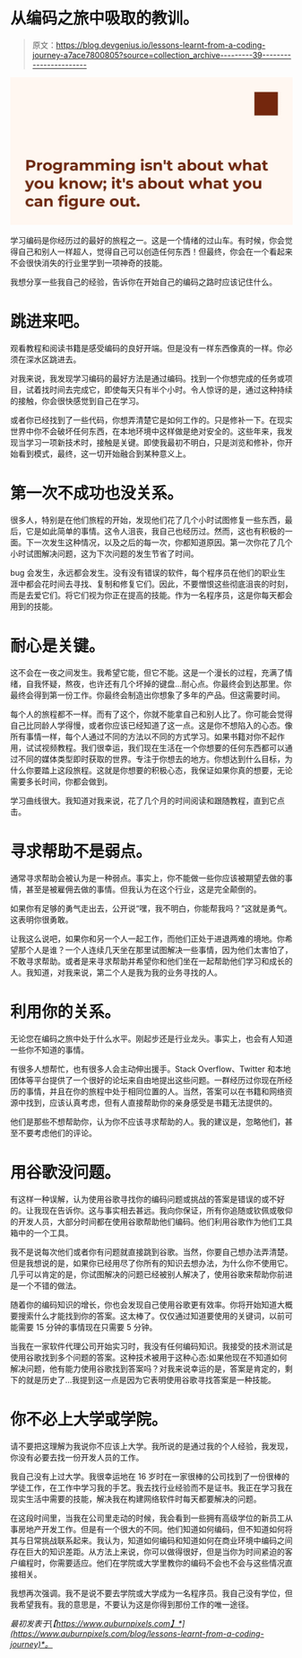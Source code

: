 # 从编码之旅中吸取的教训。

> 原文：<https://blog.devgenius.io/lessons-learnt-from-a-coding-journey-a7ace7800805?source=collection_archive---------39----------------------->

![](img/8bbd8ce2055a59e65cf4c4b71dd2caf5.png)

学习编码是你经历过的最好的旅程之一。这是一个情绪的过山车。有时候，你会觉得自己和别人一样超人，觉得自己可以创造任何东西！但最终，你会在一个看起来不会很快消失的行业里学到一项神奇的技能。

我想分享一些我自己的经验，告诉你在开始自己的编码之路时应该记住什么。

# 跳进来吧。

观看教程和阅读书籍是感受编码的良好开端。但是没有一样东西像真的一样。你必须在深水区跳进去。

对我来说，我发现学习编码的最好方法是通过编码。找到一个你想完成的任务或项目，试着找时间去完成它，即使每天只有半个小时。令人惊讶的是，通过这种持续的接触，你会很快感觉到自己在学习。

或者你已经找到了一些代码，你想弄清楚它是如何工作的。只是修补一下。在现实世界中你不会破坏任何东西，在本地环境中这样做是绝对安全的。这些年来，我发现当学习一项新技术时，接触是关键。即使我最初不明白，只是浏览和修补，你开始看到模式，最终，这一切开始融合到某种意义上。

# 第一次不成功也没关系。

很多人，特别是在他们旅程的开始，发现他们花了几个小时试图修复一些东西，最后，它是如此简单的事情。这令人沮丧，我自己也经历过。然而，这也有积极的一面。下一次发生这种情况，以及之后的每一次，你都知道原因。第一次你花了几个小时试图解决问题，这为下次问题的发生节省了时间。

bug 会发生，永远都会发生。没有没有错误的软件，每个程序员在他们的职业生涯中都会花时间去寻找、复制和修复它们。因此，不要憎恨这些彻底沮丧的时刻，而是去爱它们。将它们视为你正在提高的技能。作为一名程序员，这是你每天都会用到的技能。

# 耐心是关键。

这不会在一夜之间发生。我希望它能，但它不能。这是一个漫长的过程，充满了情绪，自我怀疑，熬夜，也许还有几个坏掉的键盘…耐心点。你最终会到达那里。你最终会得到第一份工作。你最终会制造出你想象了多年的产品。但这需要时间。

每个人的旅程都不一样。而有了这个，你就不能拿自己和别人比了。你可能会觉得自己比同龄人学得慢，或者你应该已经知道了这一点。这是你不想陷入的心态。像所有事情一样，每个人通过不同的方法以不同的方式学习。如果书籍对你不起作用，试试视频教程。我们很幸运，我们现在生活在一个你想要的任何东西都可以通过不同的媒体类型即时获取的世界。专注于你想去的地方。你想达到什么目标，为什么你要踏上这段旅程。这就是你想要的积极心态，我保证如果你真的想要，无论需要多长时间，你都会做到。

学习曲线很大。我知道对我来说，花了几个月的时间阅读和跟随教程，直到它点击。

# 寻求帮助不是弱点。

通常寻求帮助会被认为是一种弱点。事实上，你不能做一些你应该被期望去做的事情，甚至是被雇佣去做的事情。但我认为在这个行业，这是完全颠倒的。

如果你有足够的勇气走出去，公开说“嘿，我不明白，你能帮我吗？”这就是勇气。这表明你很勇敢。

让我这么说吧，如果你和另一个人一起工作，而他们正处于进退两难的境地。你希望那个人是谁？一个人连续几天坐在那里试图解决一些事情，因为他们太害怕了，不敢寻求帮助。或者是来寻求帮助并希望你和他们坐在一起帮助他们学习和成长的人。我知道，对我来说，第二个人是我为我的业务寻找的人。

# 利用你的关系。

无论您在编码之旅中处于什么水平。刚起步还是行业龙头。事实上，也会有人知道一些你不知道的事情。

有很多人想帮忙，也有很多人会主动伸出援手。Stack Overflow、Twitter 和本地团体等平台提供了一个很好的论坛来自由地提出这些问题。一群经历过你现在所经历的事情，并且在你的旅程中处于相同位置的人。当然，答案可以在书籍和网络资源中找到，应该认真考虑，但有人直接帮助你的亲身感受是书籍无法提供的。

他们是那些不想帮助你，认为你不应该寻求帮助的人。我的建议是，忽略他们，甚至不要考虑他们的评论。

# 用谷歌没问题。

有这样一种误解，认为使用谷歌寻找你的编码问题或挑战的答案是错误的或不好的。让我现在告诉你。这与事实相去甚远。我向你保证，所有你追随或钦佩或敬仰的开发人员，大部分时间都在使用谷歌帮助他们编码。他们利用谷歌作为他们工具箱中的一个工具。

我不是说每次他们或者你有问题就直接跳到谷歌。当然，你要自己想办法弄清楚。但是我想说的是，如果你已经用尽了你所有的知识去想办法，为什么你不使用它。几乎可以肯定的是，你试图解决的问题已经被别人解决了，使用谷歌来帮助你前进是一个不错的做法。

随着你的编码知识的增长，你也会发现自己使用谷歌更有效率。你将开始知道大概要搜索什么才能找到你的答案。这太棒了。仅仅通过知道要使用的关键词，以前可能需要 15 分钟的事情现在只需要 5 分钟。

当我在一家软件代理公司开始实习时，我没有任何编码知识。我接受的技术测试是使用谷歌找到多个问题的答案。这种技术被用于这种心态:如果他现在不知道如何解决问题，他有能力使用谷歌找到答案吗？对我来说幸运的是，答案是肯定的，剩下的就是历史了…我提到这一点是因为它表明使用谷歌寻找答案是一种技能。

# 你不必上大学或学院。

请不要把这理解为我说你不应该上大学。我所说的是通过我的个人经验，我发现，你没有必要去找一份开发人员的工作。

我自己没有上过大学。我很幸运地在 16 岁时在一家很棒的公司找到了一份很棒的学徒工作，在工作中学习我的手艺。我去找行业经验而不是证书。我正在学习我在现实生活中需要的技能，解决我在构建网络软件时每天都要解决的问题。

在这段时间里，当我在公司里走动的时候，我会看到一些拥有高级学位的新员工从事房地产开发工作。但是有一个很大的不同。他们知道如何编码，但不知道如何将其与日常挑战联系起来。我认为，知道如何编码和知道如何在商业环境中编码之间存在巨大的知识差距。从方法上来说，你可以做得很好，但是当你为时间紧迫的客户编程时，你需要适应。他们在学院或大学里教你的编码不会也不会与这些情况直接相关。

我想再次强调。我不是说不要去学院或大学成为一名程序员。我自己没有学位，但我希望我有。我的意思是，不要认为这是你得到那份工作的唯一途径。

*最初发表于*[*【https://www.auburnpixels.com】*](https://www.auburnpixels.com/blog/lessons-learnt-from-a-coding-journey)*。*